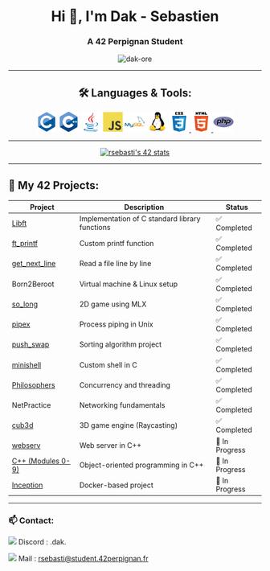 <h1 align="center">Hi 👋, I'm Dak - Sebastien</h1>
<h3 align="center">A 42 Perpignan Student</h3>

<p align="center">
  <img src="https://komarev.com/ghpvc/?username=dak-ore&label=Profile%20views&color=0e75b6&style=flat" alt="dak-ore" />
</p>

---

<h2 align="center">🛠️ Languages & Tools:</h2>
<p align="center">
  <img src="https://raw.githubusercontent.com/devicons/devicon/master/icons/c/c-original.svg" alt="C" width="40" height="40"/>
  <img src="https://raw.githubusercontent.com/devicons/devicon/master/icons/cplusplus/cplusplus-original.svg" alt="C++" width="40" height="40"/>
  <img src="https://raw.githubusercontent.com/devicons/devicon/master/icons/java/java-original.svg" alt="Java" width="40" height="40"/>
  <img src="https://raw.githubusercontent.com/devicons/devicon/master/icons/javascript/javascript-original.svg" alt="JavaScript" width="40" height="40"/>
  <img src="https://raw.githubusercontent.com/devicons/devicon/master/icons/mysql/mysql-original-wordmark.svg" alt="MySQL" width="40" height="40"/>
  <img src="https://raw.githubusercontent.com/devicons/devicon/master/icons/linux/linux-original.svg" alt="Linux" width="40" height="40"/>
  <a href="https://www.w3schools.com/css/" target="_blank" rel="noreferrer"> <img src="https://raw.githubusercontent.com/devicons/devicon/master/icons/css3/css3-original-wordmark.svg" alt="css3" width="40" height="40"/> </a> <a href="https://www.w3.org/html/" target="_blank" rel="noreferrer"> <img src="https://raw.githubusercontent.com/devicons/devicon/master/icons/html5/html5-original-wordmark.svg" alt="html5" width="40" height="40"/><a href="https://www.php.net" target="_blank" rel="noreferrer"> <img src="https://raw.githubusercontent.com/devicons/devicon/master/icons/php/php-original.svg" alt="php" width="40" height="40"/>
</p>
    
---

<p align="center">
  <a href="https://github.com/oakoudad/badge42">
    <img src="https://badge.mediaplus.ma/kettlebells/rsebasti?1337Badge=off&UM6P=off" alt="rsebasti's 42 stats" />
  </a>
</p>

---

<h2>🚀 My 42 Projects:</h2>

| Project | Description | Status |
|---------|------------|--------|
| [Libft](https://github.com/Dak-Ore/libft) | Implementation of C standard library functions | ✅ Completed |
| [ft_printf](https://github.com/Dak-Ore/ft_printf) | Custom printf function | ✅ Completed |
| [get_next_line](https://github.com/Dak-Ore/get_next_line) | Read a file line by line | ✅ Completed |
| Born2Beroot | Virtual machine & Linux setup | ✅ Completed |
| [so_long](https://github.com/Dak-Ore/so_long) | 2D game using MLX | ✅ Completed |
| [pipex](https://github.com/Dak-Ore/pipex) | Process piping in Unix | ✅ Completed |
| [push_swap](https://github.com/Dak-Ore/push_swap) | Sorting algorithm project | ✅ Completed |
| [minishell](https://github.com/Dak-Ore/minishell) | Custom shell in C | ✅ Completed |
| [Philosophers](https://github.com/Dak-Ore/philosophers) | Concurrency and threading | ✅ Completed |
| NetPractice | Networking fundamentals | ✅ Completed |
| [cub3d](https://github.com/Dak-Ore/cub3d) | 3D game engine (Raycasting) | ✅ Completed |
| [webserv](https://github.com/Dak-Ore/webserv) | Web server in C++ | 🔄 In Progress |
| [C++ (Modules 0-9)](https://github.com/Dak-Ore/cpp) | Object-oriented programming in C++ | 🔄 In Progress |
| [Inception](https://github.com/Dak-Ore/inception) | Docker-based project | 🔄 In Progress |



---

### 📫 Contact:
<p>
  <img src="https://img.icons8.com/color/48/000000/discord-logo.png" width="18"/> Discord : .dak.
</p>
<p>
  <img src="https://img.icons8.com/color/48/000000/gmail--v1.png" width="18"/> Mail : <a href="mailto:rsebasti@student.42perpignan.fr">rsebasti@student.42perpignan.fr</a>
</p>
